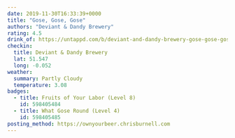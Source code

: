 ```yaml
---
date: 2019-11-30T16:33:39+0000
title: "Gose, Gose, Gose"
authors: "Deviant & Dandy Brewery"
rating: 4.5
drink_of: https://untappd.com/b/deviant-and-dandy-brewery-gose-gose-gose/3501070
checkin:
  title: Deviant & Dandy Brewery
  lat: 51.547
  long: -0.052
weather:
  summary: Partly Cloudy
  temperature: 3.08
badges:
  - title: Fruits of Your Labor (Level 8)
    id: 598405484
  - title: What Gose Round (Level 4)
    id: 598405485
posting_method: https://ownyourbeer.chrisburnell.com
---
```

